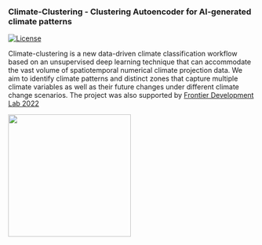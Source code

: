 ### Climate-Clustering - Clustering Autoencoder for AI-generated climate patterns
[![License](https://img.shields.io/badge/license-MIT-green)](./LICENSE)

Climate-clustering is a new data-driven climate classification workflow based on an unsupervised deep learning technique that can accommodate the vast volume of spatiotemporal numerical climate projection data. We aim to identify climate patterns and distinct zones that capture multiple climate variables as well as their future changes under different climate change scenarios. 
The project was also supported by [Frontier Development Lab 2022](https://frontierdevelopmentlab.org/fdl-2022#adaptation)

<img src="https://earimediaprodweb.azurewebsites.net/Api/v1/Multimedia/9fff8718-4d44-4e62-89fa-d5f8e645d1ef/Rendition/low-res/Content/Public" width="250" height="250">

